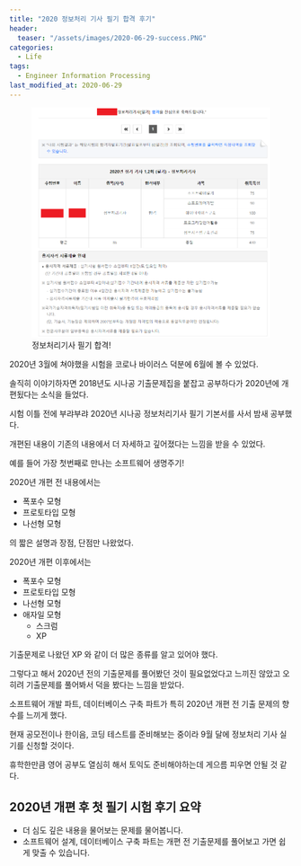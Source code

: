 ```yaml
---
title: "2020 정보처리 기사 필기 합격 후기"
header:
  teaser: "/assets/images/2020-06-29-success.PNG"
categories:
  - Life
tags: 
  - Engineer Information Processing
last_modified_at: 2020-06-29
---
```

<figure class="align-center">
  <img src="/assets/images/2020-06-29-success.PNG">
  <figcaption>정보처리기사 필기 합격!</figcaption>
</figure>

2020년 3월에 쳐야했을 시험을 코로나 바이러스 덕분에 6월에 볼 수 있었다.

솔직히 이야기하자면 2018년도 시나공 기출문제집을 붙잡고 공부하다가 2020년에 개편됬다는 소식을 들었다.

시험 이틀 전에 부랴부랴 2020년 시나공 정보처리기사 필기 기본서를 사서 밤새 공부했다.

개편된 내용이 기존의 내용에서 더 자세하고 깊어졌다는 느낌을 받을 수 있었다.

예를 들어 가장 첫번째로 만나는 소프트웨어 생명주기!

2020년 개편 전 내용에서는 

   * 폭포수 모형
   * 프로토타입 모형
   * 나선형 모형

의 짧은 설명과 장점, 단점만 나왔었다.

2020년 개편 이후에서는

   * 폭포수 모형
   * 프로토타입 모형
   * 나선형 모형
   * 애자일 모형
      * 스크럼
      * XP

기출문제로 나왔던 XP 와 같이 더 많은 종류를 알고 있어야 했다.

그렇다고 해서 2020년 전의 기출문제를 풀어봤던 것이 필요없었다고 느끼진 않았고 오히려 기출문제를 풀어봐서 덕을 봤다는 느낌을 받았다.

소프트웨어 개발 파트, 데이터베이스 구축 파트가 특히 2020년 개편 전 기출 문제의 향수를 느끼게 했다.

현재 공모전이나 한이음, 코딩 테스트를 준비해보는 중이라 9월 달에 정보처리 기사 실기를 신청할 것이다.

휴학한만큼 영어 공부도 열심히 해서 토익도 준비해야하는데 게으름 피우면 안될 것 같다.

## 2020년 개편 후 첫 필기 시험 후기 요약
   * 더 심도 깊은 내용을 물어보는 문제를 물어봅니다.
   * 소프트웨어 설계, 데이터베이스 구축 파트는 개편 전 기출문제를 풀어보고 가면 쉽게 맞출 수 있습니다. 